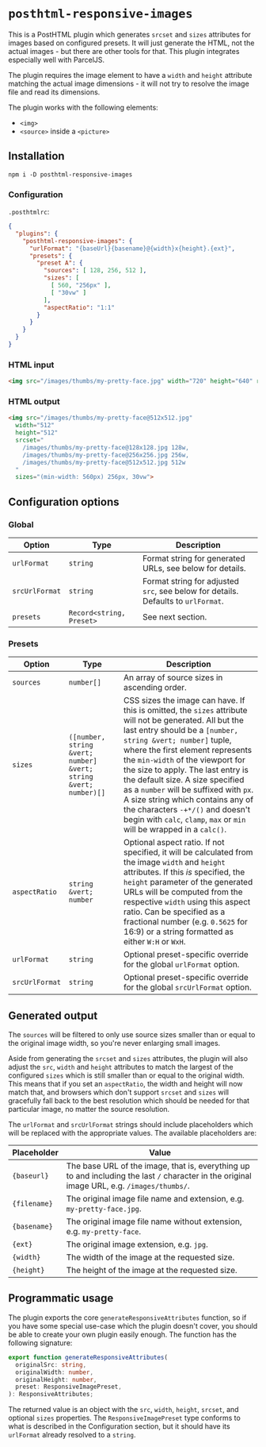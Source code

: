 # `posthtml-responsive-images`

This is a PostHTML plugin which generates `srcset` and `sizes` attributes
for images based on configured presets. It will just generate the HTML,
not the actual images - but there are other tools for that. This plugin
integrates especially well with ParcelJS.

The plugin requires the image element to have a `width` and `height` attribute
matching the actual image dimensions - it will not try to resolve the image file
and read its dimensions.

The plugin works with the following elements:

 - `<img>`
 - `<source>` inside a `<picture>`

## Installation

```shell
npm i -D posthtml-responsive-images
```

### Configuration

`.posthtmlrc`:

```json
{
  "plugins": {
    "posthtml-responsive-images": {
      "urlFormat": "{baseUrl}{basename}@{width}x{height}.{ext}",
      "presets": {
        "preset A": {
          "sources": [ 128, 256, 512 ],
          "sizes": [
            [ 560, "256px" ],
            [ "30vw" ]
          ],
          "aspectRatio": "1:1"
        }
      }
    }
  }
}
```

### HTML input

```html
<img src="/images/thumbs/my-pretty-face.jpg" width="720" height="640" responsive="preset A">
```

### HTML output

```html
<img src="/images/thumbs/my-pretty-face@512x512.jpg"
  width="512"
  height="512"
  srcset="
    /images/thumbs/my-pretty-face@128x128.jpg 128w,
    /images/thumbs/my-pretty-face@256x256.jpg 256w,
    /images/thumbs/my-pretty-face@512x512.jpg 512w
  "
  sizes="(min-width: 560px) 256px, 30vw">
```

## Configuration options

### Global

| Option         | Type                     | Description                                                                       |
|----------------|--------------------------|-----------------------------------------------------------------------------------|
| `urlFormat`    | `string`                 | Format string for generated URLs, see below for details.                          |
| `srcUrlFormat` | `string`                 | Format string for adjusted `src`, see below for details. Defaults to `urlFormat`. |
| `presets`      | `Record<string, Preset>` | See next section.                                                                 |

### Presets

| Option         | Type                                                             | Description                                                                                                                                                                                                                                                                                                                                                                                                                                                                                                          |
|----------------|------------------------------------------------------------------|----------------------------------------------------------------------------------------------------------------------------------------------------------------------------------------------------------------------------------------------------------------------------------------------------------------------------------------------------------------------------------------------------------------------------------------------------------------------------------------------------------------------|
| `sources`      | `number[]`                                                       | An array of source sizes in ascending order.                                                                                                                                                                                                                                                                                                                                                                                                                                                                         |
| `sizes`        | `([number, string &vert; number] &vert; string &vert; number)[]` | CSS sizes the image can have. If this is omitted, the `sizes` attribute will not be generated. All but the last entry should be a `[number, string &vert; number]` tuple, where the first element represents the `min-width` of the viewport for the size to apply. The last entry is the default size. A size specified as a `number` will be suffixed with `px`. A size string which contains any of the characters `-+*/()` and doesn't begin with `calc`, `clamp`, `max` or `min` will be wrapped in a `calc()`. |
| `aspectRatio`  | `string &vert; number`                                           | Optional aspect ratio. If not specified, it will be calculated from the image `width` and `height` attributes. If this _is_ specified, the `height` parameter of the generated URLs will be computed from the respective `width` using this aspect ratio. Can be specified as a fractional number (e.g. `0.5625` for 16:9) or a string formatted as either `W:H` or `WxH`.                                                                                                                                           |
| `urlFormat`    | `string`                                                         | Optional preset-specific override for the global `urlFormat` option.                                                                                                                                                                                                                                                                                                                                                                                                                                                 |
| `srcUrlFormat` | `string`                                                         | Optional preset-specific override for the global `srcUrlFormat` option.                                                                                                                                                                                                                                                                                                                                                                                                                                              |


## Generated output

The `sources` will be filtered to only use source sizes smaller than
or equal to the original image width, so you're never enlarging small images.

Aside from generating the `srcset` and `sizes` attributes, the plugin will also
adjust the `src`, `width` and `height` attributes to match the largest of the
configured `sizes` which is still smaller than or equal to the original width.
This means that if you set an `aspectRatio`, the width and height will now match
that, and browsers which don't support `srcset` and `sizes` will gracefully fall
back to the best resolution which should be needed for that particular image,
no matter the source resolution.

The `urlFormat` and `srcUrlFormat` strings should include placeholders which will
be replaced with the appropriate values. The available placeholders are:

| Placeholder  | Value                                                                                                                                        |
|--------------|----------------------------------------------------------------------------------------------------------------------------------------------|
| `{baseurl}`  | The base URL of the image, that is, everything up to and including the last `/` character in the original image URL, e.g. `/images/thumbs/`. |
| `{filename}` | The original image file name and extension, e.g. `my-pretty-face.jpg`.                                                                       |
| `{basename}` | The original image file name without extension, e.g. `my-pretty-face`.                                                                       |
| `{ext}`      | The original image extension, e.g. `jpg`.                                                                                                    |
| `{width}`    | The width of the image at the requested size.                                                                                                |
| `{height}`   | The height of the image at the requested size.                                                                                               |


## Programmatic usage

The plugin exports the core `generateResponsiveAttributes` function, so if you have some
special use-case which the plugin doesn't cover, you should be able to create your own
plugin easily enough. The function has the following signature:

```typescript
export function generateResponsiveAttributes(
  originalSrc: string,
  originalWidth: number,
  originalHeight: number,
  preset: ResponsiveImagePreset,
): ResponsiveAttributes;
```

The returned value is an object with the `src`, `width`, `height`, `srcset`, and optional
`sizes` properties. The `ResponsiveImagePreset` type conforms to what is described in the
Configuration section, but it should have its `urlFormat` already resolved to a `string`.
